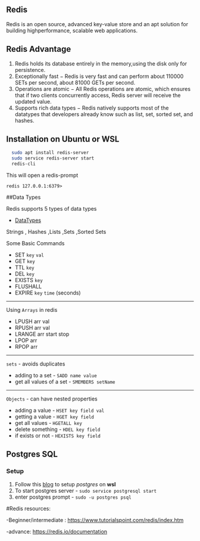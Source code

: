 
## Redis

Redis is an open source, advanced key-value store and 
an apt solution for building highperformance, scalable web applications.

## Redis Advantage

1. Redis holds its database entirely in the memory,using the disk only for persistence.
2. Exceptionally fast − Redis is very fast and can perform about 110000 SETs per second, about 81000 GETs per second.
3. Operations are atomic − All Redis operations are atomic, which ensures that if two clients concurrently access, Redis server will receive the updated value.
4. Supports rich data types − Redis natively supports most of the datatypes that developers already know such as list, set, sorted set, and hashes.

  
## Installation on Ubuntu or WSL


```bash
  sudo apt install redis-server
  sudo service redis-server start
  redis-cli
```
This will open a redis-prompt
```
redis 127.0.0.1:6379>
```
##Data Types

Redis supports 5 types of data types

 - [DataTypes](https://www.tutorialspoint.com/redis/redis_data_types.htm)

Strings ,   Hashes  ,Lists ,Sets ,Sorted Sets 


Some Basic Commands 

- SET `key` `val`
- GET `key`
- TTL `key`
- DEL `key`
- EXISTS `key`
- FLUSHALL
- EXPIRE `key` `time` (seconds)

---

Using `Arrays` in redis 

- LPUSH arr val
- RPUSH arr val
- LRANGE arr start stop
- LPOP arr
- RPOP arr

---

`sets` - avoids duplicates 

- adding to a set - `SADD name value`
- get all values of a set - `SMEMBERS setName`

---

`Objects` - can have nested properties

- adding a value - `HSET key field val`
- getting a value - `HGET key field`
- get all values - `HGETALL key`
- delete something - `HDEL key field`
- if exists or not - `HEXISTS key field`

## Postgres SQL

### Setup 

1. Follow this [blog](https://kontext.tech/column/sql-databases/616/install-postgresql-on-wsl) to setup _postgres_ on **wsl**
2. To start postgres server - `sudo service postgresql start`
3. enter postgres prompt - `sudo -u postgres psql`




#Redis resources:

-Beginner/intermediate : https://www.tutorialspoint.com/redis/index.htm

-advance: https://redis.io/documentation
